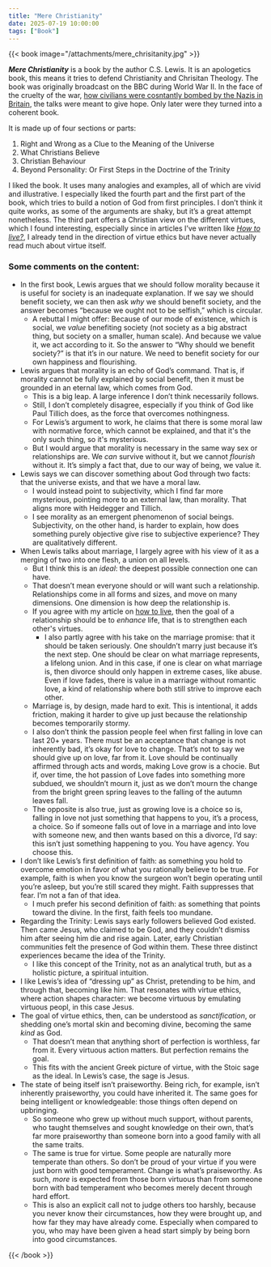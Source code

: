 ```yaml
---
title: "Mere Christianity"
date: 2025-07-19 10:00:00
tags: ["Book"]
---
```


{{< book image="/attachments/mere_chrisitanity.jpg" >}}

***Mere Christianity*** is a book by the author C.S. Lewis. It is an apologetics book, this means it tries to defend Christianity and Chrisitan Theology. The book was originally broadcast on the BBC during World War II. In the face of the cruelty of the war, [how civilians were cosntantly bombed by the Nazis in Britain](https://en.wikipedia.org/wiki/Second_Great_Fire_of_London), the talks were meant to give hope. Only later were they turned into a coherent book.

It is made up of four sections or parts:

1. Right and Wrong as a Clue to the Meaning of the Universe
2. What Christians Believe
3. Christian Behaviour
4. Beyond Personality: Or First Steps in the Doctrine of the Trinity

I liked the book. It uses many analogies and examples, all of which are vivid and illustrative. I especially liked the fourth part and the first part of the book, which tries to build a notion of God from first principles. I don’t think it quite works, as some of the arguments are shaky, but it’s a great attempt nonetheless. The third part offers a Christian view on the different virtues, which I found interesting, especially since in articles I’ve written like [*How to live?*](/articles/how_to_live/), I already tend in the direction of virtue ethics but have never actually read much about virtue itself.

### Some comments on the content:

* In the first book, Lewis argues that we should follow morality because it is useful for society is an inadequate explanation. If we say we should benefit society, we can then ask *why* we should benefit society, and the answer becomes “because we ought not to be selfish,” which is circular.
  * A rebuttal I might offer: Because of our mode of existence, which is social, we *value* benefiting society (not society as a big abstract thing, but society on a smaller, human scale). And because we value it, we act according to it. So the answer to “Why should we benefit society?” is that it’s in our nature. We need to benefit society for our own happiness and flourishing.
* Lewis argues that morality is an echo of God’s command. That is, if morality cannot be fully explained by social benefit, then it must be grounded in an eternal law, which comes from God.
  * This is a big leap. A large inference I don’t think necessarily follows.
  * Still, I don’t completely disagree, especially if you think of God like Paul Tillich does, as the force that overcomes nothingness.
  * For Lewis’s argument to work, he claims that there is some moral law with normative force, which cannot be explained, and that it's the only such thing, so it's mysterious.
  * But I would argue that morality is necessary in the same way sex or relationships are. We *can* survive without it, but we cannot *flourish* without it. It’s simply a fact that, due to our way of being, we value it.
* Lewis says we can discover something about God through two facts: that the universe exists, and that we have a moral law.
  * I would instead point to subjectivity, which I find far more mysterious, pointing more to an external law, than morality. That aligns more with Heidegger and Tillich.
  * I see morality as an emergent phenomenon of social beings. Subjectivity, on the other hand, is harder to explain, how does something purely objective give rise to subjective experience? They are qualitatively different.
* When Lewis talks about marriage, I largely agree with his view of it as a merging of two into one flesh, a union on all levels.
  * But I think this is an *ideal*: the deepest possible connection one can have.
  * That doesn’t mean everyone should or will want such a relationship. Relationships come in all forms and sizes, and move on many dimensions. One dimension is how deep the relationship is.
  * If you agree with my article on [how to live](/articles/how_to_live/), then the goal of a relationship should be to *enhance* life, that is to strengthen each other's virtues.
    * I also partly agree with his take on the marriage promise: that it should be taken seriously. One shouldn’t marry just because it’s the next step. One should be clear on what marriage represents, a lifelong union. And in this case, if one is clear on what marriage is, then divorce should only happen in extreme cases, like abuse. Even if love fades, there is value in a marriage without romantic love, a kind of relationship where both still strive to improve each other.
  * Marriage is, by design, made hard to exit. This is intentional, it adds friction, making it harder to give up just because the relationship becomes temporarily stormy.
  * I also don’t think the passion people feel when first falling in love can last 20+ years. There must be an acceptance that change is not inherently bad, it’s okay for love to change. That’s not to say we should give up on love, far from it. Love should be continually affirmed through acts and words, making Love grow is a chocie. But if, over time, the hot passion of Love fades into something more subdued, we shouldn’t mourn it, just as we don’t mourn the change from the bright green spring leaves to the falling of the autumn leaves fall.
  * The opposite is also true, just as growing love is a choice so is, falling in love not just something that happens to you, it’s a process, a choice. So if someone falls out of love in a marriage and into love with someone new, and then wants based on this a divorce, I’d say: this isn’t just something happening to you. You have agency. You choose this.
* I don’t like Lewis’s first definition of faith: as something you hold to overcome emotion in favor of what you rationally believe to be true. For example, faith is when you know the surgeon won’t begin operating until you’re asleep, but you’re still scared they might. Faith suppresses that fear. I’m not a fan of that idea.
  * I much prefer his second definition of faith: as something that points toward the divine. In the first, faith feels too mundane.
* Regarding the Trinity: Lewis says early followers believed God existed. Then came Jesus, who claimed to be God, and they couldn’t dismiss him after seeing him die and rise again. Later, early Christian communities felt the presence of God within them. These three distinct experiences became the idea of the Trinity.
  * I like this concept of the Trinity, not as an analytical truth, but as a holistic picture, a spiritual intuition.
* I like Lewis’s idea of “dressing up” as Christ, pretending to be him, and through that, becoming like him. That resonates with virtue ethics, where action shapes character: we become virtuous by emulating virtuous peopl, in this case Jesus.
* The goal of virtue ethics, then, can be understood as *sanctification*, or shedding one’s mortal skin and becoming divine, becoming the same *kind* as God.
  * That doesn’t mean that anything short of perfection is worthless, far from it. Every virtuous action matters. But perfection remains the goal.
  * This fits with the ancient Greek picture of virtue, with the Stoic sage as the ideal. In Lewis’s case, the sage is Jesus.
* The state of being itself isn’t praiseworthy. Being rich, for example, isn’t inherently praiseworthy, you could have inherited it. The same goes for being intelligent or knowledgeable: those things often depend on upbringing.
  * So someone who grew up without much support, without parents, who taught themselves and sought knowledge on their own, that’s far more praiseworthy than someone born into a good family with all the same traits.
  * The same is true for virtue. Some people are naturally more temperate than others. So don’t be proud of your virtue if you were just born with good temperament. Change is what’s praiseworthy. As such, *more* is expected from those born virtuous than from someone born with bad temperament who becomes merely decent through hard effort.
  * This is also an explicit call not to judge others too harshly, because you never know their circumstances, how they were brought up, and how far they may have already come. Especially when compared to you, who may have been given a head start simply by being born into good circumstances.

{{< /book >}}
